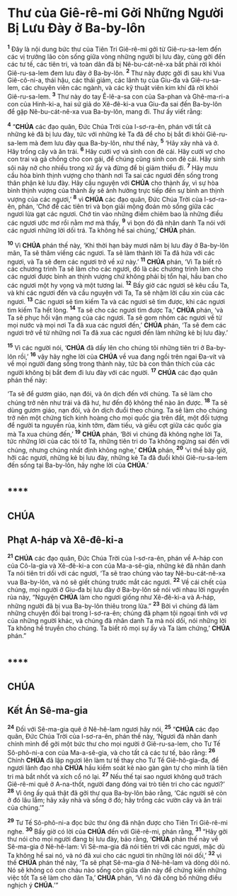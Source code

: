 # Thư của Giê-rê-mi Gởi Những Người Bị Lưu Đày ở Ba-by-lôn

<sup><b>1</b></sup> Đây là nội dung bức thư của Tiên Tri Giê-rê-mi gởi từ Giê-ru-sa-lem đến các vị trưởng lão còn sống giữa vòng những người bị lưu đày, cùng gởi đến các tư tế, các tiên tri, và toàn dân đã bị Nê-bu-cát-nê-xa bắt phải rời khỏi Giê-ru-sa-lem đem lưu đày ở Ba-by-lôn. <sup><b>2</b></sup> Thư này được gởi đi sau khi Vua Giê-cô-ni-a, thái hậu, các thái giám, các lãnh tụ của Giu-đa và Giê-ru-sa-lem, các chuyên viên các ngành, và các kỹ thuật viên kim khí đã rời khỏi Giê-ru-sa-lem. <sup><b>3</b></sup> Thư này do tay Ê-lê-a-sa con của Sa-phan và Ghê-ma-ri-a con của Hinh-ki-a, hai sứ giả do Xê-đê-ki-a vua Giu-đa sai đến Ba-by-lôn để gặp Nê-bu-cát-nê-xa vua Ba-by-lôn, mang đi. Thư ấy viết rằng:

<sup><b>4</b></sup> “**CHÚA** các đạo quân, Đức Chúa Trời của I-sơ-ra-ên, phán với tất cả những kẻ đã bị lưu đày, tức với những kẻ Ta đã để cho bị bắt đi khỏi Giê-ru-sa-lem mà đem lưu đày qua Ba-by-lôn, như thế này, <sup><b>5</b></sup> ‘Hãy xây nhà và ở. Hãy trồng cây và ăn trái. <sup><b>6</b></sup> Hãy cưới vợ và sinh con đẻ cái. Hãy cưới vợ cho con trai và gả chồng cho con gái, để chúng cũng sinh con đẻ cái. Hãy sinh sôi nảy nở cho nhiều trong xứ ấy và đừng để bị giảm thiểu đi. <sup><b>7</b></sup> Hãy mưu cầu hòa bình thịnh vượng cho thành nơi Ta sai các ngươi đến sống trong thân phận kẻ lưu đày. Hãy cầu nguyện với **CHÚA** cho thành ấy, vì sự hòa bình thịnh vượng của thành ấy sẽ ảnh hưởng trực tiếp đến sự bình an thịnh vượng của các ngươi,’ <sup><b>8</b></sup> vì **CHÚA** các đạo quân, Đức Chúa Trời của I-sơ-ra-ên, phán, ‘Chớ để các tiên tri và bọn giải mộng đoán mò sống giữa các ngươi lừa gạt các ngươi. Chớ tin vào những điềm chiêm bao là những điều các ngươi ước mơ rồi nằm mơ mà thấy, <sup><b>9</b></sup> vì bọn đó đã nhân danh Ta nói với các ngươi những lời dối trá. Ta không hề sai chúng,’ **CHÚA** phán.

<sup><b>10</b></sup> Vì **CHÚA** phán thế này, ‘Khi thời hạn bảy mươi năm bị lưu đày ở Ba-by-lôn mãn, Ta sẽ thăm viếng các ngươi. Ta sẽ làm thành lời Ta đã hứa với các ngươi, và Ta sẽ đem các ngươi trở về xứ này.’ <sup><b>11</b></sup> **CHÚA** phán, ‘Vì Ta biết rõ các chương trình Ta sẽ làm cho các ngươi, đó là các chương trình làm cho các ngươi được bình an thịnh vượng chứ không phải bị tổn hại, hầu ban cho các ngươi một hy vọng và một tương lai. <sup><b>12</b></sup> Bấy giờ các ngươi sẽ kêu cầu Ta, và khi các ngươi đến và cầu nguyện với Ta, Ta sẽ nhậm lời cầu xin của các ngươi. <sup><b>13</b></sup> Các ngươi sẽ tìm kiếm Ta và các ngươi sẽ tìm được, khi các ngươi tìm kiếm Ta hết lòng. <sup><b>14</b></sup> Ta sẽ cho các ngươi tìm được Ta,’ **CHÚA** phán, ‘và Ta sẽ phục hồi vận mạng của các ngươi. Ta sẽ gom nhóm các ngươi về từ mọi nước và mọi nơi Ta đã xua các ngươi đến,’ **CHÚA** phán, ‘Ta sẽ đem các ngươi trở về từ những nơi Ta đã xua các ngươi đến làm những kẻ bị lưu đày.’

<sup><b>15</b></sup> Vì các người nói, ‘**CHÚA** đã dấy lên cho chúng tôi những tiên tri ở Ba-by-lôn rồi,’ <sup><b>16</b></sup> vậy hãy nghe lời của **CHÚA** về vua đang ngồi trên ngai Đa-vít và về mọi người đang sống trong thành này, tức bà con thân thích của các người không bị bắt đem đi lưu đày với các người. <sup><b>17</b></sup> **CHÚA** các đạo quân phán thế này:

‘Ta sẽ để gươm giáo, nạn đói, và ôn dịch đến với chúng. Ta sẽ làm cho chúng trở nên như trái vả đã hư, hư đến độ không thể nào ăn được. <sup><b>18</b></sup> Ta sẽ dùng gươm giáo, nạn đói, và ôn dịch đuổi theo chúng. Ta sẽ làm cho chúng trở nên một chứng tích kinh hoàng cho mọi quốc gia trên đất, một đối tượng để người ta nguyền rủa, kinh tởm, đàm tiếu, và giễu cợt giữa các quốc gia mà Ta xua chúng đến,’ <sup><b>19</b></sup> **CHÚA** phán, ‘Bởi vì chúng đã không nghe lời Ta, tức những lời của các tôi tớ Ta, những tiên tri do Ta không ngừng sai đến với chúng, nhưng chúng nhất định không nghe,’ **CHÚA** phán, <sup><b>20</b></sup> ‘vì thế bây giờ, hỡi các ngươi, những kẻ bị lưu đày, những kẻ Ta đã đuổi khỏi Giê-ru-sa-lem đến sống tại Ba-by-lôn, hãy nghe lời của **CHÚA**.’

#

## \*\*\*\*

## CHÚA

## Phạt A-háp và Xê-đê-ki-a

<sup><b>21</b></sup> **CHÚA** các đạo quân, Đức Chúa Trời của I-sơ-ra-ên, phán về A-háp con của Cô-la-gia và Xê-đê-ki-a con của Ma-a-sê-gia, những kẻ đã nhân danh Ta nói tiên tri dối với các ngươi, ‘Ta sẽ trao chúng vào tay Nê-bu-cát-nê-xa vua Ba-by-lôn, và nó sẽ giết chúng trước mắt các ngươi. <sup><b>22</b></sup> Về cái chết của chúng, mọi người ở Giu-đa bị lưu đày ở Ba-by-lôn sẽ nói với nhau lời nguyền rủa này, “Nguyện **CHÚA** làm cho ngươi giống như Xê-đê-ki-a và A-háp, những người đã bị vua Ba-by-lôn thiêu trong lửa.” <sup><b>23</b></sup> Bởi vì chúng đã làm những chuyện đồi bại trong I-sơ-ra-ên; chúng đã phạm tội ngoại tình với vợ của những người khác, và chúng đã nhân danh Ta mà nói dối, nói những lời Ta không hề truyền cho chúng. Ta biết rõ mọi sự ấy và Ta làm chứng,’ **CHÚA** phán.”

#

## \*\*\*\*

## CHÚA

## Kết Án Sê-ma-gia

<sup><b>24</b></sup> Đối với Sê-ma-gia quê ở Nê-hê-lam ngươi hãy nói, <sup><b>25</b></sup> “**CHÚA** các đạo quân, Đức Chúa Trời của I-sơ-ra-ên, phán thế này, ‘Ngươi đã nhân danh chính mình để gởi một bức thư cho mọi người ở Giê-ru-sa-lem, cho Tư Tế Sô-phô-ni-a con của Ma-a-sê-gia, và cho tất cả các tư tế, bảo rằng: <sup><b>26</b></sup> Chính **CHÚA** đã lập ngươi lên làm tư tế thay cho Tư Tế Giê-hô-gia-đa, để ngươi lãnh đạo nhà **CHÚA** hầu kiểm soát kẻ nào gàn gàn tự cho mình là tiên tri mà bắt nhốt và xích cổ nó lại. <sup><b>27</b></sup> Nếu thế tại sao ngươi không quở trách Giê-rê-mi quê ở A-na-thốt, người đang đóng vai trò tiên tri cho các ngươi?’ <sup><b>28</b></sup> Vì ông ấy quả thật đã gởi thư qua Ba-by-lôn bảo rằng, ‘Các người sẽ còn ở đó lâu lắm; hãy xây nhà và sống ở đó; hãy trồng các vườn cây và ăn trái của chúng.’”

<sup><b>29</b></sup> Tư Tế Sô-phô-ni-a đọc bức thư ông đã nhận được cho Tiên Tri Giê-rê-mi nghe. <sup><b>30</b></sup> Bấy giờ có lời của **CHÚA** đến với Giê-rê-mi, phán rằng, <sup><b>31</b></sup> “Hãy gởi thư nói cho mọi người đang bị lưu đày, bảo rằng, ‘**CHÚA** phán thế này về Sê-ma-gia ở Nê-hê-lam: Vì Sê-ma-gia đã nói tiên tri với các ngươi, mặc dù Ta không hề sai nó, và nó đã xui cho các ngươi tin những lời nói dối,’ <sup><b>32</b></sup> vì thế **CHÚA** phán thế này, ‘Ta sẽ phạt Sê-ma-gia ở Nê-hê-lam và dòng dõi nó. Nó sẽ không có con cháu nào sống còn giữa dân này để chứng kiến những việc tốt Ta sẽ làm cho dân Ta,’ **CHÚA** phán, ‘Vì nó đã công bố những điều nghịch ý **CHÚA**.’”
